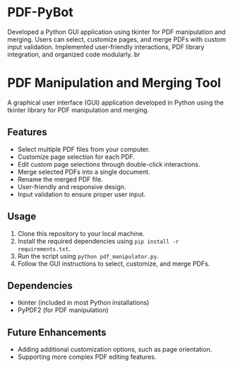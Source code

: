 # PDF-PyBot
Developed a Python GUI application using tkinter for PDF manipulation and merging. Users can select, customize pages, and merge PDFs with custom input validation. Implemented user-friendly interactions, PDF library integration, and organized code modularly.
br
# PDF Manipulation and Merging Tool

A graphical user interface (GUI) application developed in Python using the tkinter library for PDF manipulation and merging.

## Features

- Select multiple PDF files from your computer.
- Customize page selection for each PDF.
- Edit custom page selections through double-click interactions.
- Merge selected PDFs into a single document.
- Rename the merged PDF file.
- User-friendly and responsive design.
- Input validation to ensure proper user input.

## Usage

1. Clone this repository to your local machine.
2. Install the required dependencies using `pip install -r requirements.txt`.
3. Run the script using `python pdf_manipulator.py`.
4. Follow the GUI instructions to select, customize, and merge PDFs.

## Dependencies

- tkinter (included in most Python installations)
- PyPDF2 (for PDF manipulation)

## Future Enhancements

- Adding additional customization options, such as page orientation.
- Supporting more complex PDF editing features.

